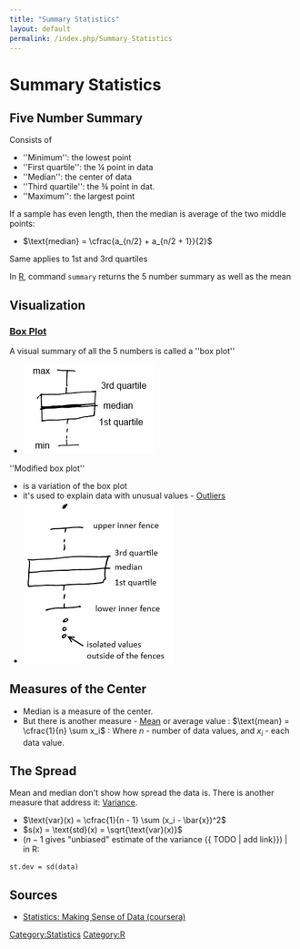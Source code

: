 ```yaml
---
title: "Summary Statistics"
layout: default
permalink: /index.php/Summary_Statistics
---
```


# Summary Statistics

## Five Number Summary
Consists of 
- ''Minimum'': the lowest point
- ''First quartile'': the ¼ point in data
- ''Median'': the center of data
- ''Third quartile'': the ¾ point in dat.
- ''Maximum'': the largest point


If a sample has even length, then the median is average of the two middle points:
- $\text{median} = \cfrac{a_{n/2} + a_{n/2 + 1}}{2}$


Same applies to 1st and 3rd quartiles 

In [R](R), command <code>summary</code> returns the 5 number summary as well as the mean


## Visualization
### [Box Plot](Box_Plot)
A visual summary of all the 5 numbers is called a ''box plot''
- <img src="https://raw.githubusercontent.com/alexeygrigorev/wiki-figures/master/crs/da/boxplot.png" alt="Image">

''Modified box plot''
- is a variation of the box plot
- it's used to explain data with unusual values - [Outliers](Outliers)
- <img src="https://raw.githubusercontent.com/alexeygrigorev/wiki-figures/master/crs/da/boxplot-modified.png" alt="Image">


## Measures of the Center
- Median is a measure of the center. 
- But there is another measure - [Mean](Mean) or average value
: $\text{mean} = \cfrac{1}{n} \sum x_i$
: Where $n$ - number of data values, and $x_i$ - each data value.


## The Spread
Mean and median don't show how spread the data is. There is another measure that address it: [Variance](Variance).
- $\text{var}(x) = \cfrac{1}{n - 1} \sum (x_i - \bar{x})^2$
- $s(x) = \text{std}(x) = \sqrt{\text{var}(x)}$
- ($n - 1$ gives "unbiased" estimate of the variance {{ TODO |  add link}}) |
in R: 
```text only
st.dev = sd(data)
```


## Sources
- [Statistics: Making Sense of Data (coursera)](Statistics__Making_Sense_of_Data_(coursera))

[Category:Statistics](Category_Statistics)
[Category:R](Category_R)
